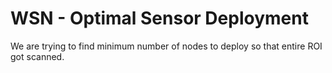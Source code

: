 # WSN - Optimal Sensor Deployment

We are trying to find minimum number of nodes to deploy so that entire ROI got scanned. 